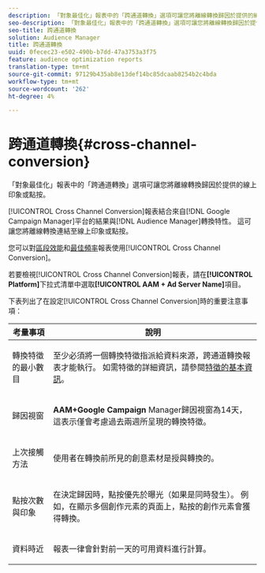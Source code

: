 ```yaml
---
description: 「對象最佳化」報表中的「跨通道轉換」選項可讓您將離線轉換歸因於提供的線上印象或點按。
seo-description: 「對象最佳化」報表中的「跨通道轉換」選項可讓您將離線轉換歸因於提供的線上印象或點按。
seo-title: 跨通道轉換
solution: Audience Manager
title: 跨通道轉換
uuid: 0fecec23-e502-490b-b7dd-47a3753a3f75
feature: audience optimization reports
translation-type: tm+mt
source-git-commit: 97129b435ab8e13def14bc85dcaab8254b2c4bda
workflow-type: tm+mt
source-wordcount: '262'
ht-degree: 4%

---
```



# 跨通道轉換{#cross-channel-conversion}

「對象最佳化」報表中的「跨通道轉換」選項可讓您將離線轉換歸因於提供的線上印象或點按。

[!UICONTROL Cross Channel Conversion]報表結合來自[!DNL Google Campaign Manager]平台的結果與[!DNL Audience Manager]轉換特性。 這可讓您將離線轉換連結至線上印象或點按。

您可以對[區段效能](../../../reporting/audience-optimization-reports/aor-advertisers/segment-performance.md)和[最佳頻率](../../../reporting/audience-optimization-reports/aor-advertisers/optimal-frequency.md)報表使用[!UICONTROL Cross Channel Conversion]。

若要檢視[!UICONTROL Cross Channel Conversion]報表，請在&#x200B;**[!UICONTROL Platform]**&#x200B;下拉式清單中選取&#x200B;**[!UICONTROL AAM + Ad Server Name]**&#x200B;項目。

下表列出了在設定[!UICONTROL Cross Channel Conversion]時的重要注意事項：

<table id="table_62590B4AB7624B619EC9AA8FF89722C9"> 
 <thead> 
  <tr> 
   <th class="entry"> 考量事項 </th> 
   <th class="entry"> 說明 </th> 
  </tr> 
 </thead>
 <tbody> 
  <tr> 
   <td colname="col01"> <p>轉換特徵的最小數目 </p> </td> 
   <td colname="col1"> <p>至少必須將一個轉換特徵指派給資料來源，<span class="wintitle">跨通道轉換</span>報表才能執行。 如需特徵的詳細資訊，請參閱<a href="../../../features/traits/create-onboarded-rule-based-traits.md">特徵的基本資訊</a>。 </p> </td> 
  </tr>
  <tr> 
   <td> <p>歸因視窗 </p> </td> 
   <td> <p> <b><span class="uicontrol"> AAM+Google Campaign </span></b> Manager歸因視窗為14天，這表示僅會考慮過去兩週所呈現的轉換特徵。 </p> </td> 
  </tr> 
  <tr> 
   <td> <p>上次接觸方法 </p> </td> 
   <td> <p>使用者在轉換前所見的創意素材是授與轉換的。 </p> </td> 
  </tr> 
  <tr> 
   <td> <p>點按次數與印象 </p> </td> 
   <td> <p>在決定歸因時，點按優先於曝光（如果是同時發生）。 例如，在顯示多個創作元素的頁面上，點按的創作元素會獲得轉換。 </p> </td> 
  </tr> 
  <tr> 
   <td> <p>資料時近 </p> </td> 
   <td> <p>報表一律會針對前一天的可用資料進行計算。 </p> </td> 
  </tr> 
 </tbody> 
</table>
